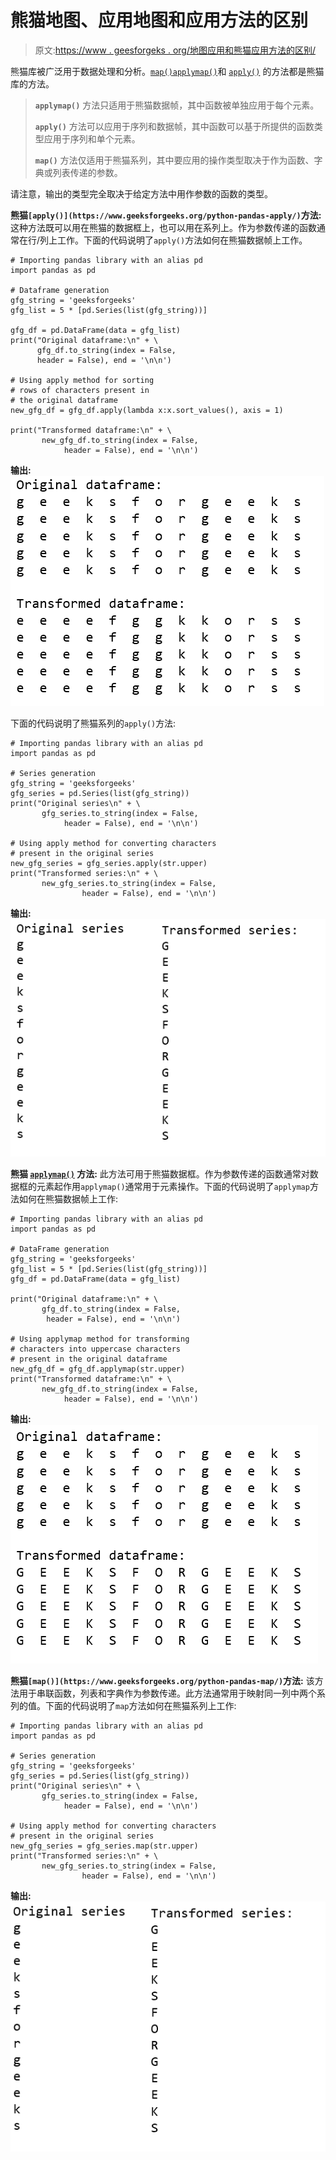 # 熊猫地图、应用地图和应用方法的区别

> 原文:[https://www . geesforgeks . org/地图应用和熊猫应用方法的区别/](https://www.geeksforgeeks.org/difference-between-map-applymap-and-apply-methods-in-pandas/)

熊猫库被广泛用于数据处理和分析。[`map()`](https://www.geeksforgeeks.org/python-pandas-map/)[`applymap()`](https://www.geeksforgeeks.org/python-pandas-dataframe-applymap/)和 [`apply()`](https://www.geeksforgeeks.org/python-pandas-apply/) 的方法都是熊猫库的方法。

> **`applymap()`** 方法只适用于熊猫数据帧，其中函数被单独应用于每个元素。
> 
> **`apply()`** 方法可以应用于序列和数据帧，其中函数可以基于所提供的函数类型应用于序列和单个元素。
> 
> **`map()`** 方法仅适用于熊猫系列，其中要应用的操作类型取决于作为函数、字典或列表传递的参数。

请注意，输出的类型完全取决于给定方法中用作参数的函数的类型。

**熊猫`[apply()](https://www.geeksforgeeks.org/python-pandas-apply/)`方法:**
这种方法既可以用在熊猫的数据框上，也可以用在系列上。作为参数传递的函数通常在行/列上工作。下面的代码说明了`apply()`方法如何在熊猫数据帧上工作。

```
# Importing pandas library with an alias pd
import pandas as pd

# Dataframe generation
gfg_string = 'geeksforgeeks'
gfg_list = 5 * [pd.Series(list(gfg_string))]

gfg_df = pd.DataFrame(data = gfg_list)
print("Original dataframe:\n" + \
      gfg_df.to_string(index = False,
      header = False), end = '\n\n')

# Using apply method for sorting 
# rows of characters present in 
# the original dataframe
new_gfg_df = gfg_df.apply(lambda x:x.sort_values(), axis = 1)

print("Transformed dataframe:\n" + \
       new_gfg_df.to_string(index = False,
            header = False), end = '\n\n')
```

**输出:**
![](img/9c36d2bcce9a51fa70114f4a215d73f9.png)

下面的代码说明了熊猫系列的`apply()`方法:

```
# Importing pandas library with an alias pd
import pandas as pd

# Series generation
gfg_string = 'geeksforgeeks'
gfg_series = pd.Series(list(gfg_string))
print("Original series\n" + \
       gfg_series.to_string(index = False,
            header = False), end = '\n\n')

# Using apply method for converting characters
# present in the original series
new_gfg_series = gfg_series.apply(str.upper)
print("Transformed series:\n" + \
       new_gfg_series.to_string(index = False,
                header = False), end = '\n\n')
```

**输出:**
![](img/47df54100be90b1efa1d033fcbfb6fea.png)

**熊猫 [`applymap()`](https://www.geeksforgeeks.org/python-pandas-dataframe-applymap/) 方法:**
此方法可用于熊猫数据框。作为参数传递的函数通常对数据框的元素起作用`applymap()`通常用于元素操作。下面的代码说明了`applymap`方法如何在熊猫数据帧上工作:

```
# Importing pandas library with an alias pd
import pandas as pd

# DataFrame generation
gfg_string = 'geeksforgeeks'
gfg_list = 5 * [pd.Series(list(gfg_string))]
gfg_df = pd.DataFrame(data = gfg_list)

print("Original dataframe:\n" + \
       gfg_df.to_string(index = False,
        header = False), end = '\n\n')

# Using applymap method for transforming 
# characters into uppercase characters 
# present in the original dataframe
new_gfg_df = gfg_df.applymap(str.upper)
print("Transformed dataframe:\n" + \
       new_gfg_df.to_string(index = False,
            header = False), end = '\n\n')
```

**输出:**
![](img/1c3657bddb09a7ef14b7d83af2f9f348.png)

**熊猫`[map()](https://www.geeksforgeeks.org/python-pandas-map/)`方法:**
该方法用于串联函数，列表和字典作为参数传递。此方法通常用于映射同一列中两个系列的值。下面的代码说明了`map`方法如何在熊猫系列上工作:

```
# Importing pandas library with an alias pd
import pandas as pd

# Series generation
gfg_string = 'geeksforgeeks'
gfg_series = pd.Series(list(gfg_string))
print("Original series\n" + \
       gfg_series.to_string(index = False,
            header = False), end = '\n\n')

# Using apply method for converting characters
# present in the original series
new_gfg_series = gfg_series.map(str.upper)
print("Transformed series:\n" + \
       new_gfg_series.to_string(index = False,
                header = False), end = '\n\n')
```

**输出:**
![](img/f26aeae031c719cb3dc807cb92afb37c.png)